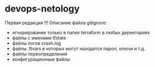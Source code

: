 # devops-netology
Первая редакция !!!
Описание файла gitignore:
- игнорирование только в папке terraform в любых директориях
- файлы с именами tfstate 
- файлы логов crash.log
- файлы .ftvars в которых могут находится парол, ключи и т.д.
- файлы переопределения
- конфигурационные файлы
